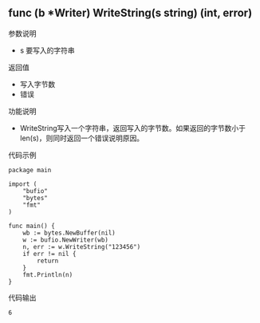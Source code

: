 ## func (b *Writer) WriteString(s string) (int, error)

参数说明

- s 要写入的字符串

返回值

- 写入字节数
- 错误

功能说明

- WriteString写入一个字符串，返回写入的字节数。如果返回的字节数小于len(s)，则同时返回一个错误说明原因。

代码示例

	package main

	import (
		"bufio"
		"bytes"
		"fmt"
	)

	func main() {
		wb := bytes.NewBuffer(nil)
		w := bufio.NewWriter(wb)
		n, err := w.WriteString("123456")
		if err != nil {
			return
		}
		fmt.Println(n)
	}

代码输出

	6

	
